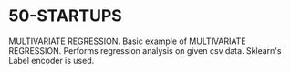 # 50-STARTUPS
MULTIVARIATE REGRESSION.
Basic example of MULTIVARIATE REGRESSION.
Performs regression analysis on given csv data.
Sklearn's Label encoder is used.

